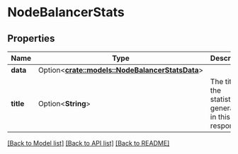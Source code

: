 # NodeBalancerStats

## Properties

Name | Type | Description | Notes
------------ | ------------- | ------------- | -------------
**data** | Option<[**crate::models::NodeBalancerStatsData**](NodeBalancerStats_data.md)> |  | [optional]
**title** | Option<**String**> | The title for the statistics generated in this response.  | [optional]

[[Back to Model list]](../README.md#documentation-for-models) [[Back to API list]](../README.md#documentation-for-api-endpoints) [[Back to README]](../README.md)


